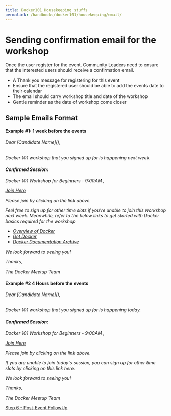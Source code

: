```yaml
---
title: Docker101 Housekeeping stuffs
permalink: /handbooks/docker101/housekeeping/email/
---
```


# Sending confirmation email for the workshop

Once the user register for the event, Community Leaders need to ensure that the interested users should receive a confirmation email.

- A Thank you message for registering for this event 
- Ensure that the registered user should be able to add the events date to their calendar
- The email should carry workshop title and date of the workshop
- Gentle reminder as the date of workshop come closer

## Sample Emails Format

#### Example #1: 1 week before the events

<i>
Dear [Candidate Name](), <br>
<br>

Docker 101 workshop that you signed up for is happening next week.

#### Confirmed Session:

Docker 101 Workshop for Beginners - 9:00AM <Month>, <Day>

[Join Here]()


Please join by clicking on the link above.

Feel free to sign up for other time slots if you're unable to join this workshop next week.
Meanwhile, refer to the below links to get started with Docker basics required for the workshop

- [Overview of Docker](https://docs.docker.com/get-started/overview/)
- [Get Docker](https://docs.docker.com/get-docker/)
- [Docker Documentation Archive](https://docs.docker.com/docsarchive/)



We look forward to seeing you!

Thanks,

The Docker Meetup Team
</i>

#### Example #2 4 Hours before the events

<i>
Dear [Candidate Name](), <br>
<br>

Docker 101 workshop that you signed up for is happening today.

#### Confirmed Session:

Docker 101 Workshop for Beginners - 9:00AM <Month>, <Day>

[Join Here]()


Please join by clicking on the link above.

If you are unable to join today's session, you can sign up for other time slots by clicking on this link here.

We look forward to seeing you!

Thanks,

The Docker Meetup Team
</i>


[Step 6 - Post-Event FollowUp](../postevent/)








